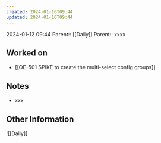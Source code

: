 ```yaml
---
created: 2024-01-16T09:44
updated: 2024-01-16T09:44
---
```

2024-01-12 09:44
Parent:: [[Daily]] 
Parent:: xxxx
## Worked on

- [[OE-501 SPIKE to create the multi-select config groups]]

## Notes

- xxx

## Other Information

![[Daily]]
